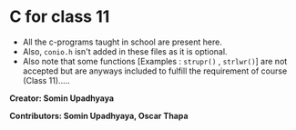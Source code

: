 # C for class 11

 - All the c-programs taught in school are present here.
 - Also, `conio.h` isn't added in these files as it is optional.
 - Also note that some functions [Examples : `strupr()` , `strlwr()`] are not accepted but are anyways included to fulfill the requirement of course (Class 11).....

 **Creator: Somin Upadhyaya**
 
 
**Contributors: Somin Upadhyaya, Oscar Thapa**
 
